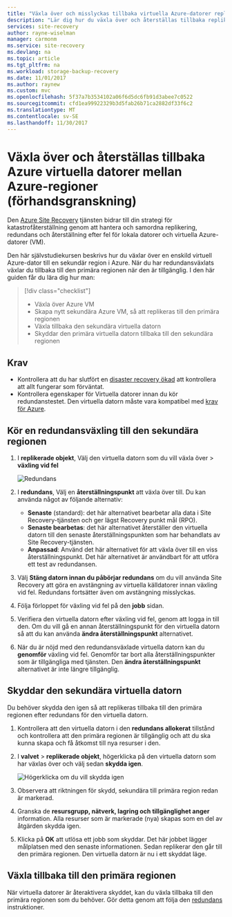 ```yaml
---
title: "Växla över och misslyckas tillbaka virtuella Azure-datorer replikeras till en sekundär region som Azure med Azure Site Recovery (förhandsgranskning)"
description: "Lär dig hur du växla över och återställas tillbaka replikering för virtuella Azure-datorer till en sekundär region som Azure med Azure Site Recovery"
services: site-recovery
author: rayne-wiselman
manager: carmonm
ms.service: site-recovery
ms.devlang: na
ms.topic: article
ms.tgt_pltfrm: na
ms.workload: storage-backup-recovery
ms.date: 11/01/2017
ms.author: raynew
ms.custom: mvc
ms.openlocfilehash: 5f37a7b3534102a06f6d5dc6fb91d3abee7c0522
ms.sourcegitcommit: cfd1ea99922329b3d5fab26b71ca2882df33f6c2
ms.translationtype: MT
ms.contentlocale: sv-SE
ms.lasthandoff: 11/30/2017
---
```

# <a name="fail-over-and-fail-back-azure-vms-between-azure-regions-preview"></a>Växla över och återställas tillbaka Azure virtuella datorer mellan Azure-regioner (förhandsgranskning)

Den [Azure Site Recovery](../site-recovery-overview.md) tjänsten bidrar till din strategi för katastrofåterställning genom att hantera och samordna replikering, redundans och återställning efter fel för lokala datorer och virtuella Azure-datorer (VM).

Den här självstudiekursen beskrivs hur du växlar över en enskild virtuell Azure-dator till en sekundär region i Azure. När du har redundansväxlats växlar du tillbaka till den primära regionen när den är tillgänglig. I den här guiden får du lära dig hur man:

> [!div class="checklist"]
> * Växla över Azure VM
> * Skapa nytt sekundära Azure VM, så att replikeras till den primära regionen
> * Växla tillbaka den sekundära virtuella datorn
> * Skyddar den primära virtuella datorn tillbaka till den sekundära regionen

## <a name="prerequisites"></a>Krav

- Kontrollera att du har slutfört en [disaster recovery ökad](azure-to-azure-tutorial-dr-drill.md) att kontrollera att allt fungerar som förväntat.
- Kontrollera egenskaper för Virtuella datorer innan du kör redundanstestet. Den virtuella datorn måste vara kompatibel med [krav för Azure](../site-recovery-support-matrix-to-azure.md#failed-over-azure-vm-requirements).

## <a name="run-a-failover-to-the-secondary-region"></a>Kör en redundansväxling till den sekundära regionen

1. I **replikerade objekt**, Välj den virtuella datorn som du vill växla över > **växling vid fel**

   ![Redundans](./media/azure-to-azure-tutorial-failover-failback/failover.png)

2. I **redundans**, Välj en **återställningspunkt** att växla över till. Du kan använda något av följande alternativ:

   * **Senaste** (standard): det här alternativet bearbetar alla data i Site Recovery-tjänsten och ger lägst Recovery punkt mål (RPO).
   * **Senaste bearbetas**: det här alternativet återställer den virtuella datorn till den senaste återställningspunkten som har behandlats av Site Recovery-tjänsten.
   * **Anpassad**: Använd det här alternativet för att växla över till en viss återställningspunkt. Det här alternativet är användbart för att utföra ett test av redundansen.

3. Välj **Stäng datorn innan du påbörjar redundans** om du vill använda Site Recovery att göra en avstängning av virtuella källdatorer innan växling vid fel. Redundans fortsätter även om avstängning misslyckas.

4. Följa förloppet för växling vid fel på den **jobb** sidan.

5. Verifiera den virtuella datorn efter växling vid fel, genom att logga in till den. Om du vill gå en annan återställningspunkt för den virtuella datorn så att du kan använda **ändra återställningspunkt** alternativet.

6. När du är nöjd med den redundansväxlade virtuella datorn kan du **genomför** växling vid fel.
   Genomför tar bort alla återställningspunkter som är tillgängliga med tjänsten. Den **ändra återställningspunkt** alternativet är inte längre tillgänglig.

## <a name="reprotect-the-secondary-vm"></a>Skyddar den sekundära virtuella datorn

Du behöver skydda den igen så att replikeras tillbaka till den primära regionen efter redundans för den virtuella datorn.

1. Kontrollera att den virtuella datorn i den **redundans allokerat** tillstånd och kontrollera att den primära regionen är tillgänglig och att du ska kunna skapa och få åtkomst till nya resurser i den.
2. I **valvet** > **replikerade objekt**, högerklicka på den virtuella datorn som har växlas över och välj sedan **skydda igen**.

   ![Högerklicka om du vill skydda igen](./media/azure-to-azure-tutorial-failover-failback/reprotect.png)

2. Observera att riktningen för skydd, sekundära till primära region redan är markerad.
3. Granska de **resursgrupp, nätverk, lagring och tillgänglighet anger** information. Alla resurser som är markerade (nya) skapas som en del av åtgärden skydda igen.
4. Klicka på **OK** att utlösa ett jobb som skyddar. Det här jobbet lägger målplatsen med den senaste informationen. Sedan replikerar den går till den primära regionen. Den virtuella datorn är nu i ett skyddat läge.

## <a name="fail-back-to-the-primary-region"></a>Växla tillbaka till den primära regionen

När virtuella datorer är återaktivera skyddet, kan du växla tillbaka till den primära regionen som du behöver. Gör detta genom att följa den [redundans](#run-a-failover) instruktioner.
